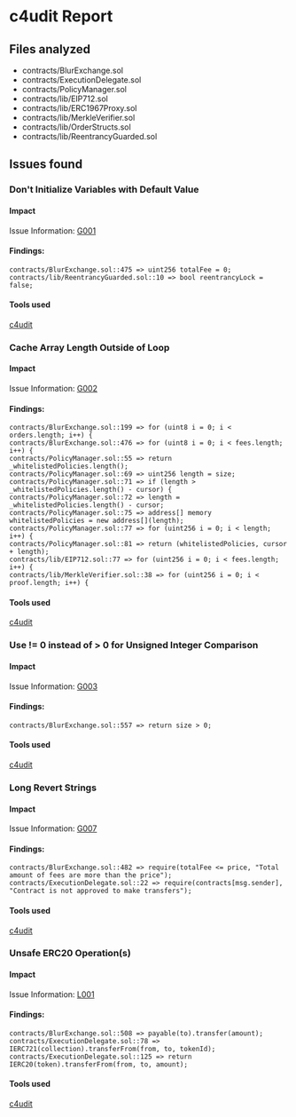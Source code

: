 # c4udit Report

## Files analyzed
- contracts/BlurExchange.sol
- contracts/ExecutionDelegate.sol
- contracts/PolicyManager.sol
- contracts/lib/EIP712.sol
- contracts/lib/ERC1967Proxy.sol
- contracts/lib/MerkleVerifier.sol
- contracts/lib/OrderStructs.sol
- contracts/lib/ReentrancyGuarded.sol

## Issues found

### Don't Initialize Variables with Default Value

#### Impact
Issue Information: [G001](https://github.com/byterocket/c4-common-issues/blob/main/0-Gas-Optimizations.md#g001---dont-initialize-variables-with-default-value)

#### Findings:
```
contracts/BlurExchange.sol::475 => uint256 totalFee = 0;
contracts/lib/ReentrancyGuarded.sol::10 => bool reentrancyLock = false;
```
#### Tools used
[c4udit](https://github.com/byterocket/c4udit)

### Cache Array Length Outside of Loop

#### Impact
Issue Information: [G002](https://github.com/byterocket/c4-common-issues/blob/main/0-Gas-Optimizations.md#g002---cache-array-length-outside-of-loop)

#### Findings:
```
contracts/BlurExchange.sol::199 => for (uint8 i = 0; i < orders.length; i++) {
contracts/BlurExchange.sol::476 => for (uint8 i = 0; i < fees.length; i++) {
contracts/PolicyManager.sol::55 => return _whitelistedPolicies.length();
contracts/PolicyManager.sol::69 => uint256 length = size;
contracts/PolicyManager.sol::71 => if (length > _whitelistedPolicies.length() - cursor) {
contracts/PolicyManager.sol::72 => length = _whitelistedPolicies.length() - cursor; 
contracts/PolicyManager.sol::75 => address[] memory whitelistedPolicies = new address[](length);
contracts/PolicyManager.sol::77 => for (uint256 i = 0; i < length; i++) {
contracts/PolicyManager.sol::81 => return (whitelistedPolicies, cursor + length);
contracts/lib/EIP712.sol::77 => for (uint256 i = 0; i < fees.length; i++) {
contracts/lib/MerkleVerifier.sol::38 => for (uint256 i = 0; i < proof.length; i++) {
```
#### Tools used
[c4udit](https://github.com/byterocket/c4udit)

### Use != 0 instead of > 0 for Unsigned Integer Comparison

#### Impact
Issue Information: [G003](https://github.com/byterocket/c4-common-issues/blob/main/0-Gas-Optimizations.md#g003---use--0-instead-of--0-for-unsigned-integer-comparison)

#### Findings:
```
contracts/BlurExchange.sol::557 => return size > 0;
```
#### Tools used
[c4udit](https://github.com/byterocket/c4udit)

### Long Revert Strings

#### Impact
Issue Information: [G007](https://github.com/byterocket/c4-common-issues/blob/main/0-Gas-Optimizations.md#g007---long-revert-strings)

#### Findings:
```
contracts/BlurExchange.sol::482 => require(totalFee <= price, "Total amount of fees are more than the price");
contracts/ExecutionDelegate.sol::22 => require(contracts[msg.sender], "Contract is not approved to make transfers");
```
#### Tools used
[c4udit](https://github.com/byterocket/c4udit)

### Unsafe ERC20 Operation(s)

#### Impact
Issue Information: [L001](https://github.com/byterocket/c4-common-issues/blob/main/2-Low-Risk.md#l001---unsafe-erc20-operations)

#### Findings:
```
contracts/BlurExchange.sol::508 => payable(to).transfer(amount);
contracts/ExecutionDelegate.sol::78 => IERC721(collection).transferFrom(from, to, tokenId);
contracts/ExecutionDelegate.sol::125 => return IERC20(token).transferFrom(from, to, amount);
```
#### Tools used
[c4udit](https://github.com/byterocket/c4udit)

